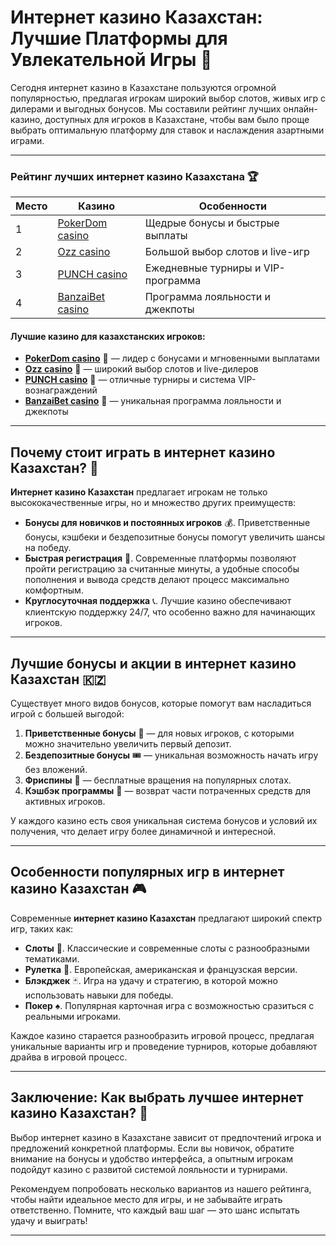 # Интернет казино Казахстан: Лучшие Платформы для Увлекательной Игры 🎰

Сегодня интернет казино в Казахстане пользуются огромной популярностью, предлагая игрокам широкий выбор слотов, живых игр с дилерами и выгодных бонусов. Мы составили рейтинг лучших онлайн-казино, доступных для игроков в Казахстане, чтобы вам было проще выбрать оптимальную платформу для ставок и наслаждения азартными играми.

---

### Рейтинг лучших интернет казино Казахстана 🏆

| Место | Казино            | Особенности               |
|-------|--------------------|---------------------------|
| 1     | [PokerDom casino](https://brandplay.link/Bxg7SC7H) | Щедрые бонусы и быстрые выплаты |
| 2     | [Ozz casino](https://tk435zi5i9.com/alt/jozz/registration?e8250665e216213938eeaefaf3e61c0a) | Большой выбор слотов и live-игр  |
| 3     | [PUNCH casino](https://betpunch1.com/d638d6d39) | Ежедневные турниры и VIP-программа |
| 4     | [BanzaiBet casino](https://bnzstr009.com/e9rVJ) | Программа лояльности и джекпоты   |

#### Лучшие казино для казахстанских игроков:

- **[PokerDom casino](https://brandplay.link/Bxg7SC7H)** 🎉 — лидер с бонусами и мгновенными выплатами
- **[Ozz casino](https://tk435zi5i9.com/alt/jozz/registration?e8250665e216213938eeaefaf3e61c0a)** 🎰 — широкий выбор слотов и live-дилеров
- **[PUNCH casino](https://betpunch1.com/d638d6d39)** 🥊 — отличные турниры и система VIP-вознаграждений
- **[BanzaiBet casino](https://bnzstr009.com/e9rVJ)** 🐲 — уникальная программа лояльности и джекпоты

---

## Почему стоит играть в интернет казино Казахстан? 🎲

**Интернет казино Казахстан** предлагает игрокам не только высококачественные игры, но и множество других преимуществ:

- **Бонусы для новичков и постоянных игроков** 💰. Приветственные бонусы, кэшбеки и бездепозитные бонусы помогут увеличить шансы на победу.
- **Быстрая регистрация** 📱. Современные платформы позволяют пройти регистрацию за считанные минуты, а удобные способы пополнения и вывода средств делают процесс максимально комфортным.
- **Круглосуточная поддержка** 📞. Лучшие казино обеспечивают клиентскую поддержку 24/7, что особенно важно для начинающих игроков.

---

## Лучшие бонусы и акции в интернет казино Казахстан 🇰🇿

Существует много видов бонусов, которые помогут вам насладиться игрой с большей выгодой:

1. **Приветственные бонусы** 🎁 — для новых игроков, с которыми можно значительно увеличить первый депозит.
2. **Бездепозитные бонусы** 🎟️ — уникальная возможность начать игру без вложений.
3. **Фриспины** 🎰 — бесплатные вращения на популярных слотах.
4. **Кэшбэк программы** 💸 — возврат части потраченных средств для активных игроков.

У каждого казино есть своя уникальная система бонусов и условий их получения, что делает игру более динамичной и интересной.

---

## Особенности популярных игр в интернет казино Казахстан 🎮

Современные **интернет казино Казахстан** предлагают широкий спектр игр, таких как:

- **Слоты** 🎰. Классические и современные слоты с разнообразными тематиками.
- **Рулетка** 🎡. Европейская, американская и французская версии.
- **Блэкджек** 🃏. Игра на удачу и стратегию, в которой можно использовать навыки для победы.
- **Покер** ♠️. Популярная карточная игра с возможностью сразиться с реальными игроками.
  
Каждое казино старается разнообразить игровой процесс, предлагая уникальные варианты игр и проведение турниров, которые добавляют драйва в игровой процесс.

---

## Заключение: Как выбрать лучшее интернет казино Казахстан? 💎

Выбор интернет казино в Казахстане зависит от предпочтений игрока и предложений конкретной платформы. Если вы новичок, обратите внимание на бонусы и удобство интерфейса, а опытным игрокам подойдут казино с развитой системой лояльности и турнирами. 

Рекомендуем попробовать несколько вариантов из нашего рейтинга, чтобы найти идеальное место для игры, и не забывайте играть ответственно. Помните, что каждый ваш шаг — это шанс испытать удачу и выиграть!

---

